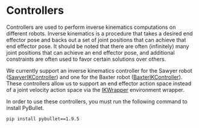 # Controllers

Controllers are used to perform inverse kinematics computations on different robots. Inverse kinematics is a procedure that takes a desired end effector pose and backs out a set of joint positions that can achieve that end effector pose. It should be noted that there are often (infinitely) many joint positions that can achieve an end effector pose, and additional constraints are often used to favor certain solutions over others. 



We currently support an inverse kinematics controller for the Sawyer robot ([SawyerIKController](sawyer_ik_controller.py)) and one for the Baxter robot ([BaxterIKController](baxter_ik_controller.py)). These controllers allow us to support an end effector action space instead of a joint velocity action space via the [IKWrapper](../wrappers/ik_wrapper.py) environment wrapper. 



In order to use these controllers, you must run the following command to install PyBullet.

```bash
pip install pybullet==1.9.5
```

